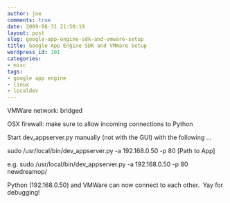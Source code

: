 ```yaml
---
author: joe
comments: true
date: 2009-08-31 21:50:19
layout: post
slug: google-app-engine-sdk-and-vmware-setup
title: Google App Engine SDK and VMWare Setup
wordpress_id: 101
categories:
- misc
tags:
- google app engine
- linux
- localdev
---
```


VMWare network: bridged

OSX firewall: make sure to allow incoming connections to Python

Start dev_appserver.py manually (not with the GUI) with the following ...

sudo /usr/local/bin/dev_appserver.py -a 192.168.0.50 -p 80 [Path to App]

e.g. sudo /usr/local/bin/dev_appserver.py -a 192.168.0.50 -p 80 newdreamop/

Python (192.168.0.50) and VMWare can now connect to each other.  Yay for debugging!
